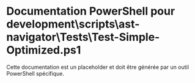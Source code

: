 # Documentation PowerShell pour development\scripts\ast-navigator\Tests\Test-Simple-Optimized.ps1

Cette documentation est un placeholder et doit être générée par un outil PowerShell spécifique.

